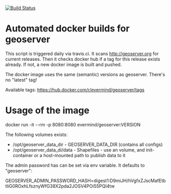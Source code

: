 [![Build Status](https://travis-ci.org/evermind/docker-geoserver.svg?branch=master)](https://travis-ci.org/evermind/docker-geoserver)

# Automated docker builds for geoserver

This script is triggered daily via travis.ci. It scans http://geoserver.org for current releases.
Then it checks docker hub if a tag for this release exists already. If not, a new docker image is built and pushed.

The docker image uses the same (semantic) versions as geoserver. There's no "latest" tag!

Available tags: https://hub.docker.com/r/evermind/geoserver/tags

# Usage of the image

docker run -it --rm -p 8080:8080 evermind/geoserver:VERSION

The following volumes exists:

* /opt/geoserver_data_dir - GEOSERVER_DATA_DIR (contains all configs)
* /opt/geoserver_data_di/data - Shapefiles - use an volume, and init-container or a host-mounted path to publish data to it

The admin password has can be set via env variable. It defaults to "geoserver":

  GEOSERVER_ADMIN_PASSWORD_HASH=digest1:D9miJH/hVgfxZJscMafEtbtliG0ROxhLfsznyWfG38X2pda2JOSV4POi55PQI4tw
